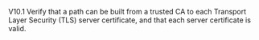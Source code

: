 V10.1 Verify that a path can be built from a trusted CA to each Transport Layer Security (TLS) server certificate, and that each server certificate is valid.